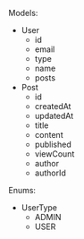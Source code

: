 Models:

- User
    - id
    - email
    - type
    - name
    - posts
- Post
    - id
    - createdAt
    - updatedAt
    - title
    - content
    - published
    - viewCount
    - author
    - authorId

Enums:

- UserType
    - ADMIN
    - USER
